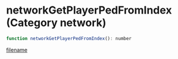 # networkGetPlayerPedFromIndex (Category network)

```js
function networkGetPlayerPedFromIndex(): number
```

[filename](networkGetPlayerPedFromIndex_m.md ':include')
